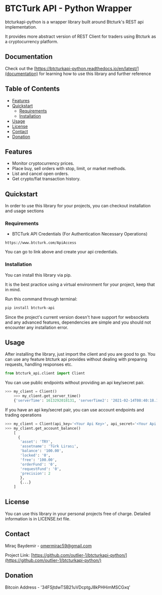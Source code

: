 # BTCTurk API - Python Wrapper

btcturkapi-python is a wrapper library built around Btcturk's REST api implementation.

It provides more abstract version of REST Client for traders using Btcturk as a cryptocurrency platform.

## Documentation

Check out the [https://btcturkapi-python.readthedocs.io/en/latest/](documentation) for learning  how to use this library and further reference

<!-- TABLE OF CONTENTS -->
## Table of Contents

* [Features](#features)
* [Quickstart](#Quickstart)
  * [Requirements](#Requirements)
  * [Installation](#Installation)
* [Usage](#Usage)
* [License](#License)
* [Contact](#contact)
* [Donation](#Donation)



<!-- Features -->
## Features

* Monitor cryptocurrency prices.
* Place buy, sell orders with stop, limit, or market methods.
* List and cancel open orders.
* Get crypto/fiat transaction history.


<!-- GETTING STARTED -->
## Quickstart

In order to use this library for your projects, you can checkout installation and usage sections

### Requirements
 
* BTCTurk API Credentials (For Authentication Necessary Operations)
```
https://www.btcturk.com/ApiAccess
```
You can go to link above and create your api credentials.


### Installation

You can install this library via pip.

It is the best practice using a virtual environment for your project, keep that in mind.

Run this command through terminal:

```sh
pip install btcturk-api 
```
Since the project's current version doesn't have support for websockets and any advanced features, dependencies are simple and you should not encounter any installation error.

<!-- USAGE EXAMPLES -->
## Usage

After installing the library, just import the client and you are good to go. You can use any feature btcturk api provides without dealing with preparing requests, handling responses etc.

```py
from btcturk_api.client import Client
```
You can use public endpoints without providing an api key/secret pair.

```py
>>> my_client = Client()
    >>> my_client.get_server_time()
    {'serverTime': 1613292018131, 'serverTime2': '2021-02-14T08:40:18.1308832+00:00'}
```
If you have an api key/secret pair, you can use account endpoints and trading operations

```py
>>> my_client = Client(api_key='<Your Api Key>', api_secret='<Your Api Secret>')
>>> my_client.get_account_balance()
    [
      {
       'asset': 'TRY',
       'assetname': 'Türk Lirası',
       'balance': '100.00',
       'locked': '0',
       'free': '100.00',
       'orderFund': '0',
       'requestFund': '0',
       'precision': 2
       },
       {...}
    ]
```
<!-- LICENSE -->
## License

You can use this library in your personal projects free of charge. Detailed information is in LICENSE.txt file.

<!-- CONTACT -->
## Contact

Miraç Baydemir -  omermirac59@gmail.com

Project Link: [https://github.com/outlier-1/btcturkapi-python/](https://github.com/outlier-1/btcturkapi-python/)

<!-- DONATION -->
## Donation

Bitcoin Address - '34FSjtdwTSB21uVDcptgJ8kPHHimMSCGxq'

